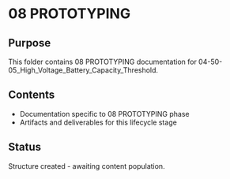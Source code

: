 # 08 PROTOTYPING

## Purpose
This folder contains 08 PROTOTYPING documentation for 04-50-05_High_Voltage_Battery_Capacity_Threshold.

## Contents
- Documentation specific to 08 PROTOTYPING phase
- Artifacts and deliverables for this lifecycle stage

## Status
Structure created - awaiting content population.
